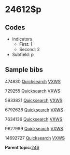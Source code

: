 # 24612$p

## Codes

-   Indicators
    -   First: 1
    -   Second: 2
-   Subfield: p

## Sample bibs

474830 [Quicksearch](https://search.library.yale.edu/catalog/474830) [VXWS](http://prodorbis.library.yale.edu:7014/vxws/GetHoldingsService?bibId=474830)

729255 [Quicksearch](https://search.library.yale.edu/catalog/729255) [VXWS](http://prodorbis.library.yale.edu:7014/vxws/GetHoldingsService?bibId=729255)

5933821 [Quicksearch](https://search.library.yale.edu/catalog/5933821) [VXWS](http://prodorbis.library.yale.edu:7014/vxws/GetHoldingsService?bibId=5933821)

6792628 [Quicksearch](https://search.library.yale.edu/catalog/6792628) [VXWS](http://prodorbis.library.yale.edu:7014/vxws/GetHoldingsService?bibId=6792628)

7634136 [Quicksearch](https://search.library.yale.edu/catalog/7634136) [VXWS](http://prodorbis.library.yale.edu:7014/vxws/GetHoldingsService?bibId=7634136)

9627999 [Quicksearch](https://search.library.yale.edu/catalog/9627999) [VXWS](http://prodorbis.library.yale.edu:7014/vxws/GetHoldingsService?bibId=9627999)

14692727 [Quicksearch](https://search.library.yale.edu/catalog/14692727) [VXWS](http://prodorbis.library.yale.edu:7014/vxws/GetHoldingsService?bibId=14692727)

**Parent topic:**[246](../../tags/246/246.md)

